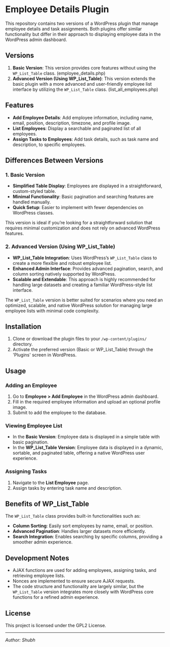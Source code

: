 # Employee Details Plugin

This repository contains two versions of a WordPress plugin that manage employee details and task assignments. Both plugins offer similar functionality but differ in their approach to displaying employee data in the WordPress admin dashboard.

## Versions

1. **Basic Version**: This version provides core features without using the `WP_List_Table` class.   (employee_details.php)
2. **Advanced Version (Using WP_List_Table)**: This version extends the basic plugin with a more advanced and user-friendly employee list interface by utilizing the `WP_List_Table` class.  (list_all_employees.php)

## Features

- **Add Employee Details**: Add employee information, including name, email, position, description, timezone, and profile image.
- **List Employees**: Display a searchable and paginated list of all employees.
- **Assign Tasks to Employees**: Add task details, such as task name and description, to specific employees.

## Differences Between Versions

### 1. Basic Version
- **Simplified Table Display**: Employees are displayed in a straightforward, custom-styled table.
- **Minimal Functionality**: Basic pagination and searching features are handled manually.
- **Quick Setup**: Easier to implement with fewer dependencies on WordPress classes.
  
This version is ideal if you’re looking for a straightforward solution that requires minimal customization and does not rely on advanced WordPress features.

### 2. Advanced Version (Using WP_List_Table)
- **WP_List_Table Integration**: Uses WordPress’s `WP_List_Table` class to create a more flexible and robust employee list.
- **Enhanced Admin Interface**: Provides advanced pagination, search, and column sorting natively supported by WordPress.
- **Scalable and Extendable**: This approach is highly recommended for handling large datasets and creating a familiar WordPress-style list interface.

The `WP_List_Table` version is better suited for scenarios where you need an optimized, scalable, and native WordPress solution for managing large employee lists with minimal code complexity.

## Installation

1. Clone or download the plugin files to your `/wp-content/plugins/` directory.
2. Activate the preferred version (Basic or WP_List_Table) through the 'Plugins' screen in WordPress.

## Usage

### Adding an Employee
1. Go to **Employee > Add Employee** in the WordPress admin dashboard.
2. Fill in the required employee information and upload an optional profile image.
3. Submit to add the employee to the database.

### Viewing Employee List
- In the **Basic Version**: Employee data is displayed in a simple table with basic pagination.
- In the **WP_List_Table Version**: Employee data is displayed in a dynamic, sortable, and paginated table, offering a native WordPress user experience.

### Assigning Tasks
1. Navigate to the **List Employee** page.
2. Assign tasks by entering task name and description.

## Benefits of WP_List_Table

The `WP_List_Table` class provides built-in functionalities such as:
- **Column Sorting**: Easily sort employees by name, email, or position.
- **Advanced Pagination**: Handles larger datasets more efficiently.
- **Search Integration**: Enables searching by specific columns, providing a smoother admin experience.
  
## Development Notes

- AJAX functions are used for adding employees, assigning tasks, and retrieving employee lists.
- Nonces are implemented to ensure secure AJAX requests.
- The code structure and functionality are largely similar, but the `WP_List_Table` version integrates more closely with WordPress core functions for a refined admin experience.

## License

This project is licensed under the GPL2 License.

---

*Author: Shubh*
